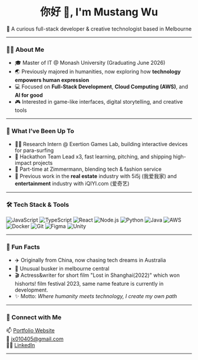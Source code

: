 <h1 align="center">你好 🐎, I'm Mustang Wu</h1>
<p align="center">🚀 A curious full-stack developer & creative technologist based in Melbourne</p>

---

### 👩‍💻 About Me

- 🎓 Master of IT @ Monash University (Graduating June 2026)  
- 🌏 Previously majored in humanities, now exploring how **technology empowers human expression**
- 💻 Focused on **Full-Stack Development**, **Cloud Computing (AWS)**, and **AI for good**
- 🎮 Interested in game-like interfaces, digital storytelling, and creative tools

---

### 💼 What I’ve Been Up To

- 👩‍🔬 Research Intern @ Exertion Games Lab, building interactive devices for para-surfing
- 🧠 Hackathon Team Lead x3, fast learning, pitching, and shipping high-impact projects
- 🏢 Part-time at Zimmermann, blending tech & fashion service
- 🧰 Previous work in the **real estate** industry with 5i5j (我爱我家) and **entertainment** industry with iQIYI.com (爱奇艺)

---

### 🛠 Tech Stack & Tools

![JavaScript](https://img.shields.io/badge/-JavaScript-black?style=flat-square&logo=javascript)
![TypeScript](https://img.shields.io/badge/-TypeScript-black?style=flat-square&logo=typescript)
![React](https://img.shields.io/badge/-React-black?style=flat-square&logo=react)
![Node.js](https://img.shields.io/badge/-Node.js-black?style=flat-square&logo=node.js)
![Python](https://img.shields.io/badge/-Python-black?style=flat-square&logo=python)
![Java](https://img.shields.io/badge/-Java-black?style=flat-square&logo=java)
![AWS](https://img.shields.io/badge/-AWS-black?style=flat-square&logo=amazonaws)
![Docker](https://img.shields.io/badge/-Docker-black?style=flat-square&logo=docker)
![Git](https://img.shields.io/badge/-Git-black?style=flat-square&logo=git)
![Figma](https://img.shields.io/badge/-Figma-black?style=flat-square&logo=figma)
![Unity](https://img.shields.io/badge/-Unity-black?style=flat-square&logo=unity)

---

### 🎨 Fun Facts

- ✈️ Originally from China, now chasing tech dreams in Australia  
- 🎸 Unusual busker in melbourne central
- 🎬 Actress&writer for short film "Lost in Shanghai(2022)" which won hishorts! film festival 2023, same name feature is currently in development.
- ✨ Motto: *Where humanity meets technology, I create my own path*

---

### 🔗 Connect with Me

📫 [Portfolio Website](https://mustang-portfolio-website.vercel.app/)  
📧 jx010405@gmail.com  
🧑‍💼 [LinkedIn](https://www.linkedin.com/in/mustangwu05042001/)

---
